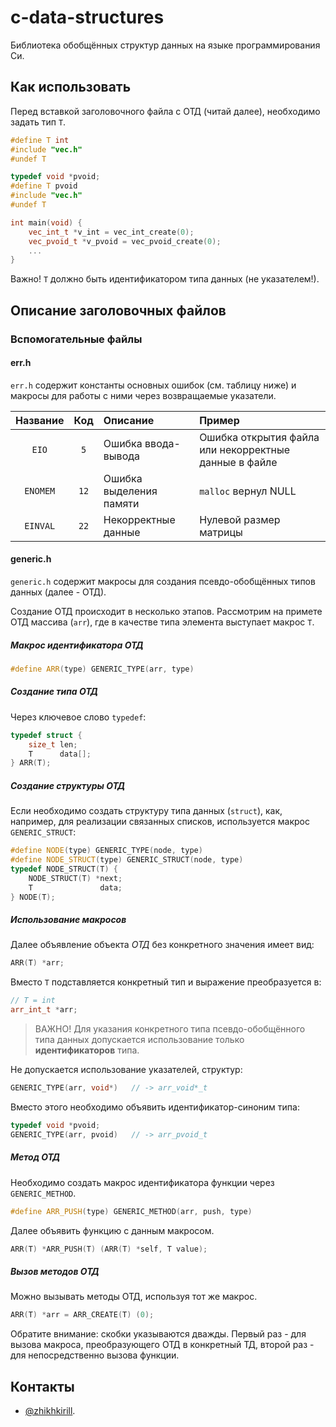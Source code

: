 # c-data-structures

Библиотека обобщённых структур данных на языке программирования Си.

## Как использовать

Перед вставкой заголовочного файла с ОТД (читай далее), необходимо задать тип `T`.

```c++
#define T int
#include "vec.h"
#undef T

typedef void *pvoid;
#define T pvoid
#include "vec.h"
#undef T

int main(void) {
    vec_int_t *v_int = vec_int_create(0);
    vec_pvoid_t *v_pvoid = vec_pvoid_create(0);
    ...
}
```

Важно! `T` должно быть идентификатором типа данных (не указателем!).

## Описание заголовочных файлов

### Вспомогательные файлы

#### err.h

`err.h` содержит константы основных ошибок (см. таблицу ниже) и макросы для работы с ними через возвращаемые указатели.

| Название | Код  | Описание                | Пример                                                |
|:--------:|:----:|:------------------------|:------------------------------------------------------|
|  `EIO`   | `5`  | Ошибка ввода-вывода     | Ошибка открытия файла или некорректные данные в файле |
| `ENOMEM` | `12` | Ошибка выделения памяти | `malloc` вернул NULL                                  |
| `EINVAL` | `22` | Некорректные данные     | Нулевой размер матрицы                                |

#### generic.h

`generic.h` содержит макросы для создания псевдо-обобщённых типов данных (далее - ОТД).

Создание ОТД происходит в несколько этапов. Рассмотрим на примете ОТД массива (`arr`), где в качестве типа элемента
выступает макрос `T`.

##### Макрос идентификатора ОТД

```c++
#define ARR(type) GENERIC_TYPE(arr, type)
```

##### Создание типа ОТД

Через ключевое слово `typedef`:

```c++
typedef struct {
    size_t len;
    T      data[];
} ARR(T);
```

##### Создание структуры ОТД

Если необходимо создать структуру типа данных (`struct`), как, например, для реализации связанных списков,
используется макрос `GENERIC_STRUCT`:

```c++
#define NODE(type) GENERIC_TYPE(node, type)
#define NODE_STRUCT(type) GENERIC_STRUCT(node, type)
typedef NODE_STRUCT(T) {
    NODE_STRUCT(T) *next;
    T               data;
} NODE(T);
```

##### Использование макросов

Далее объявление объекта _ОТД_ без конкретного значения имеет вид:

```c++
ARR(T) *arr;
```

Вместо `T` подставляется конкретный тип и выражение преобразуется в:

```c++
// T = int
arr_int_t *arr;
```

> ВАЖНО! Для указания конкретного типа псевдо-обобщённого типа данных допускается использование только 
> **идентификаторов** типа.

Не допускается использование указателей, структур:

```c++
GENERIC_TYPE(arr, void*)   // -> arr_void*_t
```

Вместо этого необходимо объявить идентификатор-синоним типа:

```c++
typedef void *pvoid;
GENERIC_TYPE(arr, pvoid)   // -> arr_pvoid_t
```

##### Метод ОТД

Необходимо создать макрос идентификатора функции через `GENERIC_METHOD`.

```c++
#define ARR_PUSH(type) GENERIC_METHOD(arr, push, type)
```

Далее объявить функцию с данным макросом.

```c++
ARR(T) *ARR_PUSH(T) (ARR(T) *self, T value);
```

##### Вызов методов ОТД

Можно вызывать методы ОТД, используя тот же макрос.

```c++
ARR(T) *arr = ARR_CREATE(T) (0);
```

Обратите внимание: скобки указываются дважды. Первый раз - для вызова макроса, преобразующего ОТД в конкретный ТД, второй
раз - для непосредственно вызова функции.

## Контакты

- [@zhikhkirill](https://t.me/zhikhkirill).
